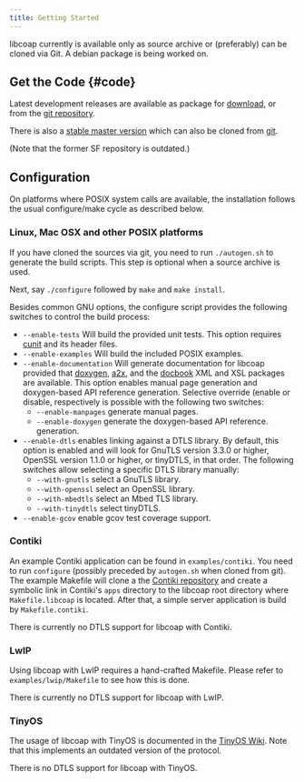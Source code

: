```yaml
---
title: Getting Started
---
```


libcoap currently is available only as source archive or (preferably)
can be cloned via Git. A debian package is being worked on.

## Get the Code {#code}

Latest development releases are available as package for
[download](https://github.com/obgm/libcoap/archive/develop.zip), or from the
[git repository](https://github.com/obgm/libcoap.git).

There is also a [stable master version](https://github.com/obgm/libcoap/archive/master.zip) which can also be cloned from [git](https://github.com/obgm/libcoap.git).

(Note that the former SF repository is outdated.)

## Configuration
On platforms where POSIX system calls are available, the installation
follows the usual configure/make cycle as described below.

### Linux, Mac OSX and other POSIX platforms
If you have cloned the sources via git, you need to run
```./autogen.sh``` to generate the build scripts. This step is
optional when a source archive is used.

Next, say ```./configure``` followed by ```make``` and ```make install```.

Besides common GNU options, the configure script provides the following
switches to control the build process:

* ```--enable-tests``` Will build the provided unit tests. This option
requires [cunit](http://cunit.sourceforge.net/) and its header files.
* ```--enable-examples``` Will build the included POSIX examples.
* ```--enable-documentation``` Will generate documentation for libcoap
  provided that [doxygen](http://doxygen.org/), [a2x](http://asciidoc.org/),
  and the [docbook](https://docbook.org/) XML and XSL packages are available.
  This option enables manual page generation and doxygen-based API reference
  generation. Selective override (enable or disable, respectively is possible
  with the following two switches:
    * ```--enable-manpages``` generate manual pages.
    * ```--enable-doxygen``` generate the doxygen-based API reference.
      generation.
* ```--enable-dtls``` enables linking against a DTLS library. By default,
  this option is enabled and will look for GnuTLS version 3.3.0 or higher,
  OpenSSL version 1.1.0 or higher, or tinyDTLS, in that order. The following
  switches allow selecting a specific DTLS library manually:
    * ```--with-gnutls``` select a GnuTLS library.
    * ```--with-openssl``` select an OpenSSL library.
    * ```--with-mbedtls``` select an Mbed TLS library.
    * ```--with-tinydtls``` select tinyDTLS.
* ```--enable-gcov``` enable gcov test coverage support.

### Contiki

An example Contiki application can be found in `examples/contiki`. You
need to run `configure` (possibly preceded by `autogen.sh` when cloned
from git). The example Makefile will clone a the [Contiki
repository](https://github.com/contiki-os/contiki) and create a
symbolic link in Contiki's `apps` directory to the libcoap root
directory where `Makefile.libcoap` is located. After that, a simple
server application is build by `Makefile.contiki`.

There is currently no DTLS support for libcoap with Contiki.

### LwIP

Using libcoap with LwIP requires a hand-crafted Makefile. Please refer
to ```examples/lwip/Makefile``` to see how this is done.

There is currently no DTLS support for libcoap with LwIP.

### TinyOS

The usage of libcoap with TinyOS is documented in the [TinyOS
Wiki](http://tinyos.stanford.edu/tinyos-wiki/index.php/CoAP). Note
that this implements an outdated version of the protocol.

There is no DTLS support for libcoap with TinyOS.
